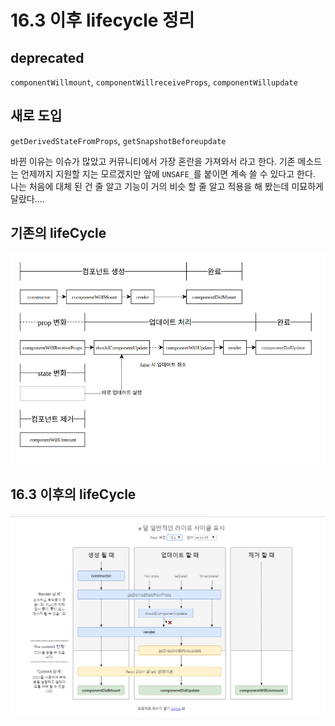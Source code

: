 # 16.3 이후 lifecycle 정리
## deprecated
 `componentWillmount`, `componentWillreceiveProps`, `componentWillupdate`
## 새로 도입
 `getDerivedStateFromProps`, `getSnapshotBeforeupdate`

바뀐 이유는 이슈가 많았고 커뮤니티에서 가장 혼란을 가져와서 라고 한다.
기존 메소드는 언제까지 지원할 지는 모르겠지만 앞에 `UNSAFE_`를 붙이면 계속 쓸 수 있다고 한다.
나는 처음에 대체 된 건 줄 알고 기능이 거의 비슷 할 줄 알고 적용을 해 봤는데 미묘하게 달랐다....

## 기존의 lifeCycle
![before](https://github.com/dud0701/StudyRepository/blob/master/REACT/Image/before_lifeCycle.PNG)
## 16.3 이후의 lifeCycle
![after](https://github.com/dud0701/StudyRepository/blob/master/REACT/Image/after_lifecycle.png)

